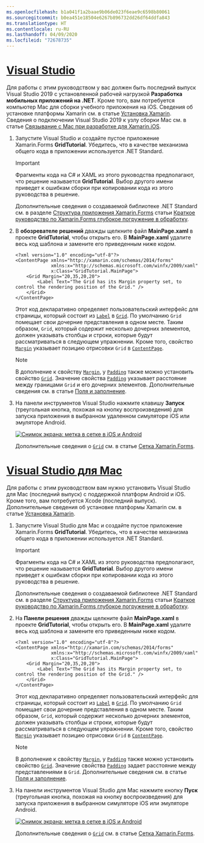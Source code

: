 ```yaml
---
ms.openlocfilehash: b1a041f1a2baae9b06de023f6eae9c6598b80061
ms.sourcegitcommit: b0ea451e18504e6267b896732dd26df64ddfa843
ms.translationtype: HT
ms.contentlocale: ru-RU
ms.lasthandoff: 04/09/2020
ms.locfileid: "72678735"
---
```

# <a name="visual-studio"></a>[Visual Studio](#tab/vswin)

Для работы с этим руководством у вас должен быть последний выпуск Visual Studio 2019 с установленной рабочей нагрузкой **Разработка мобильных приложений на .NET**. Кроме того, вам потребуется компьютер Mac для сборки учебного приложения на iOS. Сведения об установке платформы Xamarin см. в статье [Установка Xamarin](~/get-started/installation/index.md). Сведения о подключении Visual Studio 2019 к узлу сборки Mac см. в статье [Связывание с Mac при разработке для Xamarin.iOS](~/ios/get-started/installation/windows/connecting-to-mac/index.md).

1. Запустите Visual Studio и создайте пустое приложение Xamarin.Forms **GridTutorial**. Убедитесь, что в качестве механизма общего кода в приложении используется .NET Standard.

    > [!IMPORTANT]
    > Фрагменты кода на C# и XAML из этого руководства предполагают, что решение называется **GridTutorial**. Выбор другого имени приведет к ошибкам сборки при копировании кода из этого руководства в решение.

    Дополнительные сведения о создаваемой библиотеке .NET Standard см. в разделе [Структура приложения Xamarin.Forms](~/get-started/first-app/index.md) статьи [Краткое руководство по Xamarin.Forms глубокое погружение в обработку](~/get-started/first-app/index.md).

1. В **обозревателе решений** дважды щелкните файл **MainPage.xaml** в проекте **GridTutorial**, чтобы открыть его. В **MainPage.xaml** удалите весь код шаблона и замените его приведенным ниже кодом.

    ```xaml
    <?xml version="1.0" encoding="utf-8"?>
    <ContentPage xmlns="http://xamarin.com/schemas/2014/forms"
                 xmlns:x="http://schemas.microsoft.com/winfx/2009/xaml"
                 x:Class="GridTutorial.MainPage">
        <Grid Margin="20,35,20,20">
            <Label Text="The Grid has its Margin property set, to control the rendering position of the Grid." />
        </Grid>
    </ContentPage>
    ```

    Этот код декларативно определяет пользовательский интерфейс для страницы, который состоит из [`Label`](xref:Xamarin.Forms.Label) в [`Grid`](xref:Xamarin.Forms.Grid). По умолчанию `Grid` помещает свои дочерние представления в одном месте. Таким образом, `Grid`, который содержит несколько дочерних элементов, должен указывать столбцы и строки, которые будут рассматриваться в следующем упражнении. Кроме того, свойство [`Margin`](xref:Xamarin.Forms.View.Margin) указывает позицию отрисовки `Grid` в [`ContentPage`](xref:Xamarin.Forms.ContentPage).

    > [!NOTE]
    > В дополнение к свойству [`Margin`](xref:Xamarin.Forms.View.Margin), у [`Padding`](xref:Xamarin.Forms.Layout.Padding) также можно установить свойство [`Grid`](xref:Xamarin.Forms.Grid). Значение свойства [`Padding`](xref:Xamarin.Forms.Layout.Padding) указывает расстояние между границами `Grid` и его дочерних элементов. Дополнительные сведения см. в статье [Поля и заполнение](~/xamarin-forms/user-interface/layouts/margin-and-padding.md).

1. На панели инструментов Visual Studio нажмите клавишу **Запуск** (треугольная кнопка, похожая на кнопку воспроизведения) для запуска приложения в выбранном удаленном симуляторе iOS или эмуляторе Android.

    [![Снимок экрана: метка в сетке в iOS и Android](../images/create-grid.png "Сетка, содержащая метку")](../images/create-grid-large.png#lightbox "Сетка, содержащая метки")

    Дополнительные сведения о [`Grid`](xref:Xamarin.Forms.Grid) см. в статье [Сетка Xamarin.Forms](~/xamarin-forms/user-interface/layouts/grid.md).

# <a name="visual-studio-for-mac"></a>[Visual Studio для Mac](#tab/vsmac)

Для работы с этим руководством вам нужно установить Visual Studio для Mac (последний выпуск) с поддержкой платформ Android и iOS. Кроме того, вам потребуется Xcode (последний выпуск). Дополнительные сведения об установке платформы Xamarin см. в статье [Установка Xamarin](~/get-started/installation/index.md).

1. Запустите Visual Studio для Mac и создайте пустое приложение Xamarin.Forms **GridTutorial**. Убедитесь, что в качестве механизма общего кода в приложении используется .NET Standard.

    > [!IMPORTANT]
    > Фрагменты кода на C# и XAML из этого руководства предполагают, что решение называется **GridTutorial**. Выбор другого имени приведет к ошибкам сборки при копировании кода из этого руководства в решение.

    Дополнительные сведения о создаваемой библиотеке .NET Standard см. в разделе [Структура приложения Xamarin.Forms](~/get-started/first-app/index.md) статьи [Краткое руководство по Xamarin.Forms глубокое погружение в обработку](~/get-started/first-app/index.md).

1. На **Панели решения** дважды щелкните файл **MainPage.xaml** в проекте **GridTutorial**, чтобы открыть его. В **MainPage.xaml** удалите весь код шаблона и замените его приведенным ниже кодом.

    ```xaml
    <?xml version="1.0" encoding="utf-8"?>
    <ContentPage xmlns="http://xamarin.com/schemas/2014/forms"
                 xmlns:x="http://schemas.microsoft.com/winfx/2009/xaml"
                 x:Class="GridTutorial.MainPage">
        <Grid Margin="20,35,20,20">
            <Label Text="The Grid has its Margin property set, to control the rendering position of the Grid." />
        </Grid>
    </ContentPage>
    ```

    Этот код декларативно определяет пользовательский интерфейс для страницы, который состоит из [`Label`](xref:Xamarin.Forms.Label) в [`Grid`](xref:Xamarin.Forms.Grid). По умолчанию `Grid` помещает свои дочерние представления в одном месте. Таким образом, `Grid`, который содержит несколько дочерних элементов, должен указывать столбцы и строки, которые будут рассматриваться в следующем упражнении. Кроме того, свойство [`Margin`](xref:Xamarin.Forms.View.Margin) указывает позицию отрисовки `Grid` в [`ContentPage`](xref:Xamarin.Forms.ContentPage).

    > [!NOTE]
    > В дополнение к свойству [`Margin`](xref:Xamarin.Forms.View.Margin), у [`Padding`](xref:Xamarin.Forms.Layout.Padding) также можно установить свойство [`Grid`](xref:Xamarin.Forms.Grid). Значение свойства [`Padding`](xref:Xamarin.Forms.Layout.Padding) задает расстояние между представлениями в `Grid`. Дополнительные сведения см. в статье [Поля и заполнение](~/xamarin-forms/user-interface/layouts/margin-and-padding.md).

1. На панели инструментов Visual Studio для Mac нажмите кнопку **Пуск** (треугольная кнопка, похожая на кнопку воспроизведения) для запуска приложения в выбранном симуляторе iOS или эмуляторе Android.

    [![Снимок экрана: метка в сетке в iOS и Android](../images/create-grid.png "Сетка, содержащая метку")](../images/create-grid-large.png#lightbox "Сетка, содержащая метки")

    Дополнительные сведения о [`Grid`](xref:Xamarin.Forms.Grid) см. в статье [Сетка Xamarin.Forms](~/xamarin-forms/user-interface/layouts/grid.md).
